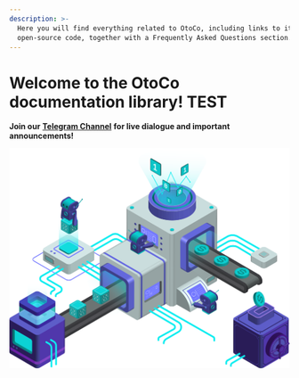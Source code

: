 ```yaml
---
description: >-
  Here you will find everything related to OtoCo, including links to its
  open-source code, together with a Frequently Asked Questions section.
---
```


# Welcome to the OtoCo documentation library!  TEST

**Join our** [**Telegram Channel**](https://t.me/TheRoadToOtoco) **for live dialogue and important announcements!**

![](.gitbook/assets/illustration-1.png)

